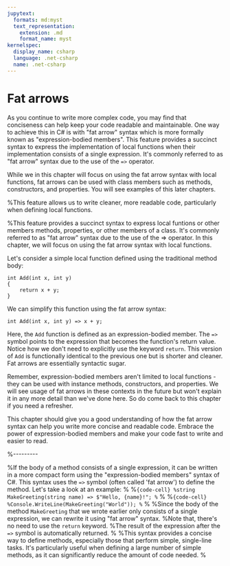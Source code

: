 ```yaml
---
jupytext:
  formats: md:myst
  text_representation:
    extension: .md
    format_name: myst
kernelspec:
  display_name: csharp
  language: .net-csharp
  name: .net-csharp
---
```


# Fat arrows

As you continue to write more complex code, you may find that conciseness can help keep your code readable and maintainable. One way to achieve this in C# is with "fat arrow" syntax which is more formally known as "expression-bodied members".
This feature provides a succinct syntax to express the implementation of local functions when their implementation consists of a single expression. It's commonly referred to as "fat arrow" syntax due to the use of the `=>` operator.

While we in this chapter will focus on using the fat arrow syntax with local functions, fat arrows can be used with class members such as methods, constructors, and properties. You will see examples of this later chapters.

%This feature allows us to write cleaner, more readable code, particularly when defining local functions.

%This feature provides a succinct syntax to express local funtions or other members methods, properties, or other members of a class. It's commonly referred to as "fat arrow" syntax due to the use of the => operator. In this chapter, we will focus on using the fat arrow syntax with local functions.

Let's consider a simple local function defined using the traditional method body:

```{code-cell}
int Add(int x, int y)
{
    return x + y;
}
```

We can simplify this function using the fat arrow syntax:

```{code-cell}
int Add(int x, int y) => x + y;
```

Here, the `Add` function is defined as an expression-bodied member. The `=>` symbol points to the expression that becomes the function's return value. Notice how we don't need to explicitly use the keyword `return`. This version of `Add` is functionally identical to the previous one but is shorter and cleaner. Fat arrows are essentially syntactic sugar.

Remember, expression-bodied members aren't limited to local functions - they can be used with instance methods, constructors, and properties. We will see usage of fat arrows in these contexts in the future but won't explain it in any more detail than we've done here. So do come back to this chapter if you need a refresher.

This chapter should give you a good understanding of how the fat arrow syntax can help you write more concise and readable code. Embrace the power of expression-bodied members and make your code fast to write and easier to read.

%---------

%If the body of a method consists of a single expression, it can be written in a more compact form using the "expression-bodied members" syntax of C#. This syntax uses the `=>` symbol (often called 'fat arrow') to define the method. Let's take a look at an example:
%
%```{code-cell}
%string MakeGreeting(string name) => $"Hello, {name}!";
%```
%
%```{code-cell}
%Console.WriteLine(MakeGreeting("World"));
%```
%
%Since the body of the method `MakeGreeting` that we wrote earlier only consists of a single expression, we can rewrite it using "fat arrow" syntax.
%Note that, there's no need to use the `return` keyword.
%The result of the expression after the `=>` symbol is automatically returned.
%
%This syntax provides a concise way to define methods, especially those that perform simple, single-line tasks. It's particularly useful when defining a large number of simple methods, as it can significantly reduce the amount of code needed.
%
